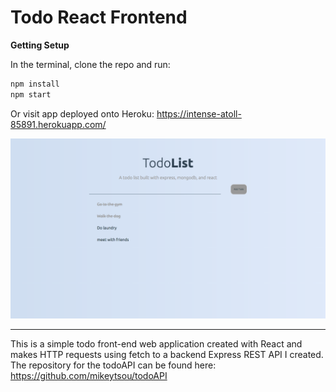 # Todo React Frontend

__Getting Setup__

In the terminal, clone the repo and run:

```sh
npm install
npm start
```

Or visit app deployed onto Heroku: https://intense-atoll-85891.herokuapp.com/

![](/public/images/github_todo_front_end.png)

___

This is a simple todo front-end web application created with React and makes HTTP requests using fetch to a backend Express REST API I created. The repository for the todoAPI can be found here: https://github.com/mikeytsou/todoAPI

